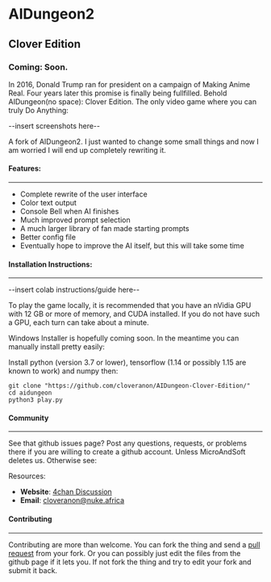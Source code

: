 # AIDungeon2
## Clover Edition
### Coming: Soon.

In 2016, Donald Trump ran for president on a campaign of Making Anime Real. Four years later this promise is finally being fullfilled. Behold AIDungeon(no space): Clover Edition. The only video game where you can truly Do Anything:

--insert screenshots here--

A fork of AIDungeon2. I just wanted to change some small things and now I am worried I will end up completely rewriting it.

#### Features:
------------------------

* Complete rewrite of the user interface
 * Color text output
 * Console Bell when AI finishes
 * Much improved prompt selection
* A much larger library of fan made starting prompts
* Better config file
* Eventually hope to improve the AI itself, but this will take some time

#### Installation Instructions:
------------------------

--insert colab instructions/guide here--

To play the game locally, it is recommended that you have an nVidia GPU with 12 GB or more of memory, and CUDA installed. If you do not have such a GPU, each turn can take about a minute.

Windows Installer is hopefully coming soon. In the meantime you can manually install pretty easily:

Install python (version 3.7 or lower), tensorflow (1.14 or possibly 1.15 are known to work) and numpy then:
```
git clone "https://github.com/cloveranon/AIDungeon-Clover-Edition/"
cd aidungeon
python3 play.py
```


#### Community
------------------------

See that github issues page? Post any questions, requests, or problems there if you are willing to create a github account. Unless MicroAndSoft deletes us.
Otherwise see:

Resources:

* **Website**: [4chan Discussion](https://boards.4chan.org/search#/aidungeon%20OR%20%22ai%20dungeon%22)
* **Email**: cloveranon@nuke.africa


#### Contributing
------------------------
Contributing are more than welcome. You can fork the thing and send a  [pull request](https://help.github.com/articles/using-pull-requests/) from your fork. Or you can possibly just edit the files from the github page if it lets you. If not fork the thing and try to edit your fork and submit it back.
